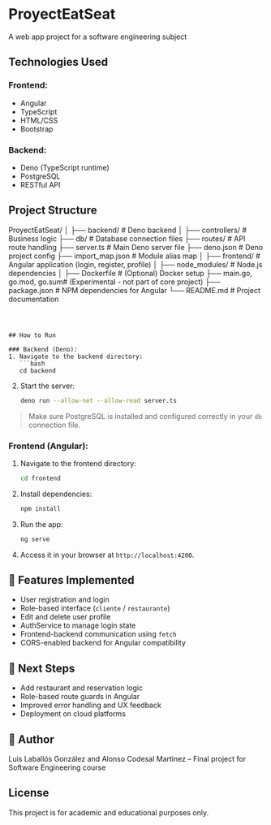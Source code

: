 # ProyectEatSeat
A web app project for a software engineering subject

##  Technologies Used

### Frontend:
- Angular
- TypeScript
- HTML/CSS
- Bootstrap

### Backend:
- Deno (TypeScript runtime)
- PostgreSQL
- RESTful API



## Project Structure

ProyectEatSeat/
│
├── backend/               # Deno backend
│   ├── controllers/       # Business logic 
├── db/                    # Database connection files
├── routes/                # API route handling
├── server.ts              # Main Deno server file
├── deno.json              # Deno project config
├── import_map.json        # Module alias map
│
├── frontend/              # Angular application (login, register, profile)
│
├── node_modules/          # Node.js dependencies
│
├── Dockerfile             # (Optional) Docker setup
├── main.go, go.mod, go.sum# (Experimental - not part of core project)
├── package.json           # NPM dependencies for Angular
└── README.md              # Project documentation
```



## How to Run

### Backend (Deno):
1. Navigate to the backend directory:
   ```bash
   cd backend
   ```

2. Start the server:
   ```bash
   deno run --allow-net --allow-read server.ts
   ```

> Make sure PostgreSQL is installed and configured correctly in your `db` connection file.

### Frontend (Angular):

1. Navigate to the frontend directory:
   ```bash
   cd frontend
   ```

2. Install dependencies:
   ```bash
   npm install
   ```

3. Run the app:
   ```bash
   ng serve
   ```

4. Access it in your browser at `http://localhost:4200`.

## 📝 Features Implemented

- User registration and login
- Role-based interface (`cliente` / `restaurante`)
- Edit and delete user profile
- AuthService to manage login state
- Frontend-backend communication using `fetch`
- CORS-enabled backend for Angular compatibility

## 🔮 Next Steps

- Add restaurant and reservation logic
- Role-based route guards in Angular
- Improved error handling and UX feedback
- Deployment on cloud platforms


## 👨 Author

Luis Laballós González and Alonso Codesal Martinez – Final project for Software Engineering course



##  License

This project is for academic and educational purposes only.